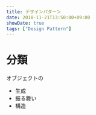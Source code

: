 ```yaml
---
title: デザインパターン
date: 2018-11-21T13:50:00+09:00
showDate: true
tags: ["Design Pattern"]
---
```


# 分類
オブジェクトの  
- 生成
- 振る舞い
- 構造

# 
